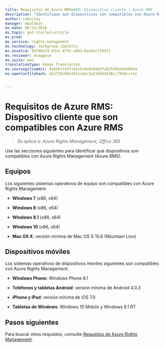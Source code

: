 ```yaml
---
title: Requisitos de Azure RMS&#58; Dispositivo cliente | Azure RMS
description: "Identifique qué dispositivos son compatibles con Azure Rights Management (Azure RMS)."
author: cabailey
manager: mbaldwin
ms.date: 08/25/2016
ms.topic: get-started-article
ms.prod: 
ms.service: rights-management
ms.technology: techgroup-identity
ms.assetid: 93f8021d-43c5-47fe-ad63-8a1bacff9971
ms.reviewer: esaggese
ms.suite: ems
translationtype: Human Translation
ms.sourcegitcommit: 81426cf43f31625c6e83d443fa925f6426eb89da
ms.openlocfilehash: e52720c09e3541a16c2e234bbd336cc7916ccfe1


---
```



# Requisitos de Azure RMS: Dispositivo cliente que son compatibles con Azure RMS

>*Se aplica a: Azure Rights Management, Office 365*

Use las secciones siguientes para identificar qué dispositivos son compatibles con Azure Rights Management (Azure RMS).

## Equipos
Los siguientes sistemas operativos de equipo son compatibles con Azure Rights Management:

-   **Windows 7** (x86, x64)

-   **Windows 8** (x86, x64)

-   **Windows 8.1** (x86, x64)

-   **Windows 10** (x86, x64)

-   **Mac OS X**: versión mínima de Mac OS X 10.8 (Mountain Lion)

## Dispositivos móviles
Los sistemas operativos de dispositivos móviles siguientes son compatibles con Azure Rights Management:

-   **Windows Phone**: Windows Phone 8.1

-   **Teléfonos y tabletas Android**: versión mínima de Android 4.0.3

-   **iPhone y iPad**: versión mínima de iOS 7.0

-   **Tabletas de Windows**: Windows 10 Mobile y Windows 8.1 RT


## Pasos siguientes
Para buscar otros requisitos, consulte [Requisitos de Azure Rights Management](requirements-azure-rms.md).




<!--HONumber=Aug16_HO4-->


